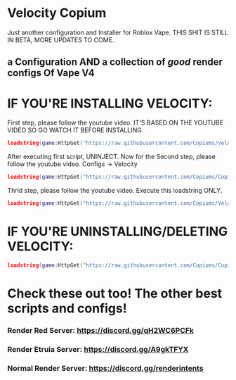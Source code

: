 # Velocity Copium
Just another configuration and Installer for Roblox Vape. THIS SHIT IS STILL IN BETA, MORE UPDATES TO COME.
## a Configuration AND a collection of *good* render configs Of Vape V4


# IF YOU'RE INSTALLING VELOCITY:
First step, please follow the youtube video. IT'S BASED ON THE YOUTUBE VIDEO SO GO WATCH IT BEFORE INSTALLING.
```lua
loadstring(game:HttpGet("https://raw.githubusercontent.com/Copiums/VelocityOld/main/NewMainScript.lua", true))()
```
After executing first script, UNINJECT. Now for the Second step, please follow the youtube video. Configs -> Velocity
```lua
loadstring(game:HttpGet("https://raw.githubusercontent.com/Copiums/Copium/main/Installer.lua", true))()
```
Thrid step, please follow the youtube video. Execute this loadstring ONLY.
```lua
loadstring(game:HttpGet("https://raw.githubusercontent.com/Copiums/VelocityOld/main/NewMainScript.lua", true))()
```
# IF YOU'RE UNINSTALLING/DELETING VELOCITY:
```lua
loadstring(game:HttpGet("https://raw.githubusercontent.com/Copiums/Copium/main/Uninstaller.lua", true))()
```
# Check these out too! The other best scripts and configs!
### Render Red Server: https://discord.gg/qH2WC6PCFk
### Render Etruia Server: https://discord.gg/A9gkTFYX
### Normal Render Server: https://discord.gg/renderintents
